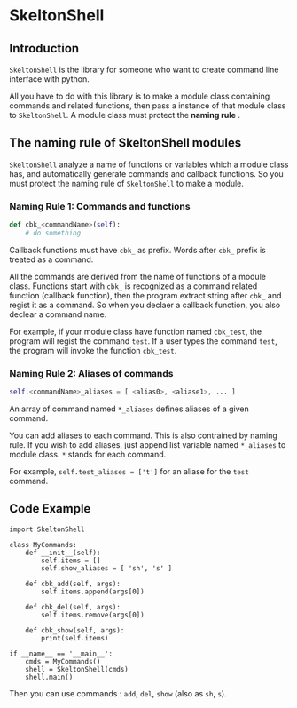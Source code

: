 # SkeltonShell

## Introduction

`SkeltonShell` is the library for someone who want to create command line interface
with python.

All you have to do with this library is to make a module class containing
commands and related functions, then pass a instance of that module class to `SkeltonShell`.
A module class must protect the **naming rule** .

## The naming rule of SkeltonShell modules

`SkeltonShell` analyze a name of functions or variables which a module class has,
and automatically generate commands and callback functions.
So you must protect the naming rule of `SkeltonShell` to make a module.

### Naming Rule 1: Commands and functions

```python
def cbk_<commandName>(self):
	# do something
```

Callback functions must have `cbk_` as prefix.
Words after `cbk_` prefix is treated as a command.

All the commands are derived from the name of functions of a module class. Functions
start with `cbk_` is recognized as a command related function (callback function),
then the program extract string after `cbk_` and regist it as a command.
So when you declaer a callback function, you also declear a command name.

For example, if your module class have function named `cbk_test`, the program will
regist the command `test`. If a user types the command `test`, the program will
invoke the function `cbk_test`.

### Naming Rule 2: Aliases of commands

```python
self.<commandName>_aliases = [ <alias0>, <aliase1>, ... ]
```

An array of command named `*_aliases` defines aliases of a given command.

You can add aliases to each command. This is also contrained by naming rule. If you
wish to add aliases, just append list variable named `*_aliases` to module class. `*`
stands for each command.

For example, `self.test_aliases = ['t']` for an aliase for the `test` command.

## Code Example

	import SkeltonShell

	class MyCommands:
		def __init__(self):
			self.items = []
			self.show_aliases = [ 'sh', 's' ]

		def cbk_add(self, args):
			self.items.append(args[0])

		def cbk_del(self, args):
			self.items.remove(args[0])

		def cbk_show(self, args):
			print(self.items)

	if __name__ == '__main__':
		cmds = MyCommands()
		shell = SkeltonShell(cmds)
		shell.main()

Then you can use commands : `add`, `del`, `show` (also as `sh`, `s`).
